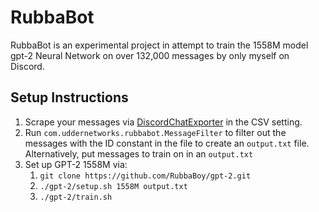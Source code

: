 # RubbaBot

RubbaBot is an experimental project in attempt to train the 1558M model gpt-2 Neural Network on over 132,000 messages by only myself on Discord.

## Setup Instructions

1. Scrape your messages via [DiscordChatExporter](https://github.com/Tyrrrz/DiscordChatExporter) in the CSV setting.
2. Run `com.uddernetworks.rubbabot.MessageFilter` to filter out the messages with the ID constant in the file to create an `output.txt` file. Alternatively, put messages to train on in an `output.txt`
3. Set up GPT-2 1558M via:
   1. `git clone https://github.com/RubbaBoy/gpt-2.git`
   2. `./gpt-2/setup.sh 1558M output.txt`
   3. `./gpt-2/train.sh`

